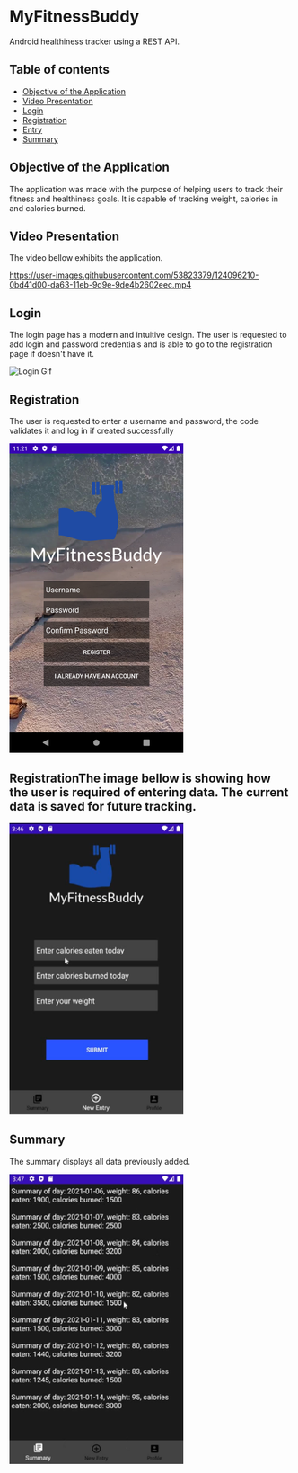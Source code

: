 # MyFitnessBuddy
Android healthiness tracker using a REST API. 

## Table of contents 
* [Objective of the Application](#objective)
* [Video Presentation](#video)
* [Login](#login)
* [Registration](#register)
* [Entry](#entry)
* [Summary](#summary)

## Objective of the Application
The application was made with the purpose of helping users to track their fitness and healthiness goals. It is capable of tracking weight, calories in and calories burned.

## Video Presentation
The video bellow exhibits  the application.

https://user-images.githubusercontent.com/53823379/124096210-0bd41d00-da63-11eb-9d9e-9de4b2602eec.mp4



## Login
The login page has a modern and intuitive design. The user is requested to add login and password credentials and is able to go to the registration page if doesn't have it.

![Login Gif](https://raw.githubusercontent.com/omar-chaar/MyFitnessBuddy/main/Screenshots%26Gifs/LoginPage.gif)

## Registration
The user is requested to enter a username and password, the code validates it and log in if created successfully 

<img src="https://raw.githubusercontent.com/omar-chaar/MyFitnessBuddy/main/Screenshots%26Gifs/Register.png " alt="Registration Screenshot" width="310"/>


## RegistrationThe image bellow is showing how the user is required of entering data. The current data is saved for future tracking.

<img src="https://raw.githubusercontent.com/omar-chaar/MyFitnessBuddy/main/Screenshots%26Gifs/Entry.png" alt="Entry Screenshot" width="310"/>

## Summary
The summary displays all data previously added.

<img src="https://raw.githubusercontent.com/omar-chaar/MyFitnessBuddy/main/Screenshots%26Gifs/Summary.png" alt="Summary Screenshot" width="310"/>


